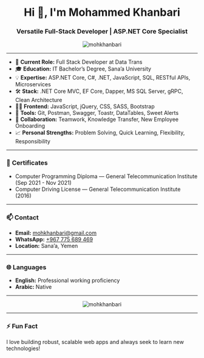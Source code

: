 <h1 align="center">Hi 👋, I'm Mohammed Khanbari</h1>
<h3 align="center">Versatile Full-Stack Developer | ASP.NET Core Specialist</h3>

<p align="center">
  <img src="https://github-readme-stats.vercel.app/api?username=Mohammed-Khaled-Khanbari&show_icons=true&theme=radical" alt="mohkhanbari" />
</p>

---

- 🏢 **Current Role:** Full Stack Developer at Data Trans  
- 🎓 **Education:** IT Bachelor’s Degree, Sana’a University  
- 💡 **Expertise:** ASP.NET Core, C#, .NET, JavaScript, SQL, RESTful APIs, Microservices  
- 🛠️ **Stack:** .NET Core MVC, EF Core, Dapper, MS SQL Server, gRPC, Clean Architecture  
- 👨‍💻 **Frontend:** JavaScript, jQuery, CSS, SASS, Bootstrap  
- 🔧 **Tools:** Git, Postman, Swagger, Toastr, DataTables, Sweet Alerts  
- 🤝 **Collaboration:** Teamwork, Knowledge Transfer, New Employee Onboarding  
- 📈 **Personal Strengths:** Problem Solving, Quick Learning, Flexibility, Responsibility  

---

### 🏅 **Certificates**
- Computer Programming Diploma — General Telecommunication Institute (Sep 2021 - Nov 2021)
- Computer Driving License — General Telecommunication Institute (2016)

---

### 📫 **Contact**
- **Email:** [mohkhanbari@gmail.com](mailto:mohkhanbari@gmail.com)
- **WhatsApp:** [+967 775 689 469](https://wa.me/+967775689469)
- **Location:** Sana’a, Yemen

---

### 🌐 **Languages**
- **English:** Professional working proficiency
- **Arabic:** Native

---

<!--
**GitHub Stats & Top Languages**
-->

<p align="center">
  <img src="https://github-readme-stats.vercel.app/api/top-langs/?username=Mohammed-Khaled-Khanbari&layout=compact&theme=radical" alt="mohkhanbari" />
</p>

---

### ⚡ **Fun Fact**
I love building robust, scalable web apps and always seek to learn new technologies!


